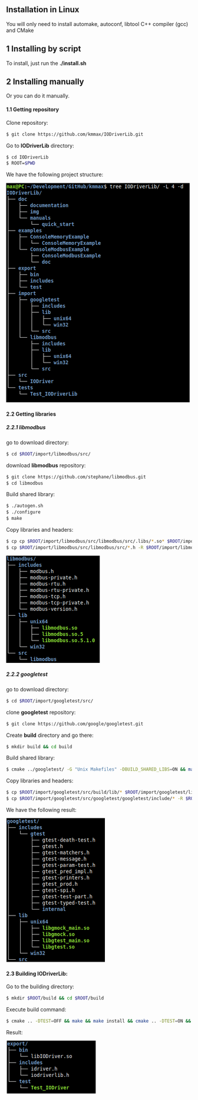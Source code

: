 ## Installation in Linux

You will only need to install automake, autoconf, libtool C++ compiler (gcc) and CMake

## 1 Installing by script

To install, just run the **./install.sh**

## 2 Installing manually
Or you can do it manually.


#### 1.1 Getting repository
Clone repository:
~~~bash
$ git clone https://github.com/kmmax/IODriverLib.git
~~~
Go to **IODriverLib** directory:
~~~bash
$ cd IODriverLib
$ ROOT=$PWD
~~~
We have the following project structure:

![structure](screen1.png)

#### 2.2 Getting libraries
##### 2.2.1 libmodbus
go to download directory:
~~~bash
$ cd $ROOT/import/libmodbus/src/
~~~
download **libmodbus** repository:
~~~bash
$ git clone https://github.com/stephane/libmodbus.git
$ cd libmodbus
~~~
Build shared library:
~~~bash
$ ./autogen.sh
$ ./configure
$ make
~~~
Copy libraries and headers:
~~~bash
$ cp cp $ROOT/import/libmodbus/src/libmodbus/src/.libs/*.so* $ROOT/import/libmodbus/lib/unix64/
$ cp $ROOT/import/libmodbus/src/libmodbus/src/*.h -R $ROOT/import/libmodbus/includes/
~~~
![libmodbus](screen3.png)

##### 2.2.2 googletest 
go to download directory:
~~~bash
$ cd $ROOT/import/googletest/src/
~~~
clone **googletest** repository:
~~~bash
$ git clone https://github.com/google/googletest.git
~~~
Create **build** directory and go there:
~~~bash
$ mkdir build && cd build
~~~
Build shared library:
~~~bash
$ cmake ../googletest/ -G "Unix Makefiles" -DBUILD_SHARED_LIBS=ON && make
~~~
Copy libraries and headers:
~~~bash
$ cp $ROOT/import/googletest/src/build/lib/* $ROOT/import/googletest/lib/unix64/
$ cp $ROOT/import/googletest/src/googletest/googletest/include/* -R $ROOT/import/googletest/includes/
~~~
We have the following result:

![googletest](screen2.png)

#### 2.3 Building **IODriverLib**:
Go to the building directory:
~~~bash
$ mkdir $ROOT/build && cd $ROOT/build
~~~
Execute build command:
~~~bash
$ cmake .. -DTEST=OFF && make && make install && cmake .. -DTEST=ON && make && make install
~~~
Result:

![IODriverLib](screen4.png)
